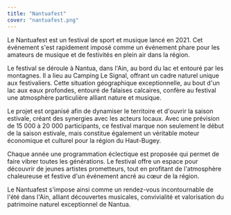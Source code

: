 ```yaml
---
title: "Nantuafest"
cover: "nantuafest.png"
---
```


Le Nantuafest est un festival de sport et musique lancé en 2021.
Cet événement s'est rapidement imposé comme un événement phare pour les amateurs de musique et de festivités en plein
air dans la région.

Le festival se déroule à Nantua, dans l'Ain, au bord du lac et entouré par les montagnes.
Il a lieu au Camping Le Signal, offrant un cadre naturel unique aux festivaliers.
Cette situation géographique exceptionnelle, au bout d'un lac aux eaux profondes, entouré de falaises calcaires, confère
au festival une atmosphère particulière alliant nature et musique.

Le projet est organisé afin de dynamiser le territoire et d'ouvrir la saison estivale, créant des synergies avec les
acteurs locaux.
Avec une prévision de 15 000 à 20 000 participants, ce festival marque non seulement le début de la saison estivale,
mais constitue également un véritable moteur économique et culturel pour la région du Haut-Bugey.

Chaque année une programmation éclectique est proposée qui permet de faire vibrer toutes les générations.
Le festival offre un espace pour découvrir de jeunes artistes prometteurs, tout en profitant de l'atmosphère chaleureuse
et festive d'un événement ancré au cœur de la région.

Le Nantuafest s'impose ainsi comme un rendez-vous incontournable de l'été dans l'Ain, alliant découvertes musicales,
convivialité et valorisation du patrimoine naturel exceptionnel de Nantua.
